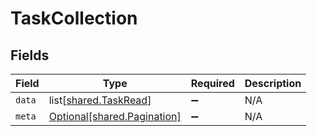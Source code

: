 # TaskCollection


## Fields

| Field                                                                | Type                                                                 | Required                                                             | Description                                                          |
| -------------------------------------------------------------------- | -------------------------------------------------------------------- | -------------------------------------------------------------------- | -------------------------------------------------------------------- |
| `data`                                                               | list[[shared.TaskRead](undefined/models/shared/taskread.md)]         | :heavy_minus_sign:                                                   | N/A                                                                  |
| `meta`                                                               | [Optional[shared.Pagination]](undefined/models/shared/pagination.md) | :heavy_minus_sign:                                                   | N/A                                                                  |